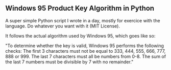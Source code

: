 ## Windows 95 Product Key Algorithm in Python
A super simple Python script I wrote in a day, mostly for exercice with the language. Do whatever you want with it (MIT License).

It follows the actual algorithm used by Windows 95, which goes like so:

"To determine whether the key is valid, Windows 95 performs the following checks: The first 3 characters must not be equal to 333, 444, 555, 666, 777, 888 or 999. The last 7 characters must all be numbers from 0-8. The sum of the last 7 numbers must be divisible by 7 with no remainder."
